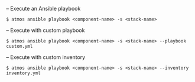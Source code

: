 – Execute an Ansible playbook

```
$ atmos ansible playbook <component-name> -s <stack-name>
```

– Execute with custom playbook

```
$ atmos ansible playbook <component-name> -s <stack-name> --playbook custom.yml
```

– Execute with custom inventory

```
$ atmos ansible playbook <component-name> -s <stack-name> --inventory inventory.yml
```